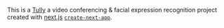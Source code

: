 This is a [Tully](https://nextjs.org/) a video conferencing & facial expression recognition project created with [next.js](https://nextjs.org) [`create-next-app`](https://github.com/vercel/next.js/tree/canary/packages/create-next-app).
